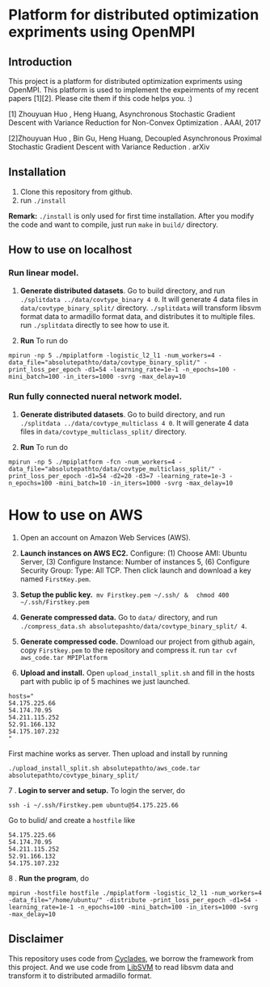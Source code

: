 # Platform for distributed optimization expriments using OpenMPI

## Introduction
This project is a platform for distributed optimization expriments using OpenMPI. This platform is used to implement the expeirments of my recent papers [1][2]. Please cite them if this code helps you. :)

[1] Zhouyuan Huo , Heng Huang, Asynchronous Stochastic Gradient Descent with Variance Reduction for Non-Convex Optimization . AAAI, 2017

[2]Zhouyuan Huo , Bin Gu, Heng Huang, Decoupled Asynchronous Proximal Stochastic Gradient Descent with Variance Reduction . arXiv


## Installation
1. Clone this repository from github.   
2. run   ```./install```

 **Remark:** ```./install``` is only used for first time installation. After you modify the code and want to compile, just run ```make``` in ```build/``` directory. 
 
 
## How to use on localhost
### Run linear model.
1. **Generate distributed datasets**.  Go to build directory, and run ```./splitdata ../data/covtype_binary 4 0```. It will generate 4 data files in ```data/covtype_binary_split/``` directory. ```./splitdata``` will transform libsvm format data to armadillo format data, and distributes it to multiple files. run  ```./splitdata``` directly to see how to use it.
 
2. **Run**  To run do 
```
mpirun -np 5 ./mpiplatform -logistic_l2_l1 -num_workers=4 -data_file="absolutepathto/data/covtype_binary_split/" -print_loss_per_epoch -d1=54 -learning_rate=1e-1 -n_epochs=100 -mini_batch=100 -in_iters=1000 -svrg -max_delay=10
```

### Run fully connected nueral network model.
 
1. **Generate distributed datasets**.  Go to build directory, and run ```./splitdata ../data/covtype_multiclass 4 0```. It will generate 4 data files in ```data/covtype_multiclass_split/``` directory. 
  
2. **Run**  To run do 
```
mpirun -np 5 ./mpiplatform -fcn -num_workers=4 -data_file="absolutepathto/data/covtype_multiclass_split/" -print_loss_per_epoch -d1=54 -d2=20 -d3=7 -learning_rate=1e-3 -n_epochs=100 -mini_batch=10 -in_iters=1000 -svrg -max_delay=10
```

# How to use on AWS
1. Open an account on Amazon Web Services (AWS).
2. **Launch instances on AWS EC2.** Configure: (1) Choose AMI: Ubuntu Server, (3) Configure Instance: Number of instances 5, (6) Configure Security Group: Type: All TCP. Then click launch and download a key named ```FirstKey.pem```.
3. **Setup the public key.**``` mv Firstkey.pem ~/.ssh/ ＆  chmod 400 ~/.ssh/Firstkey.pem```

4. **Generate compressed data.**  Go to ```data/``` directory, and run ```./compress_data.sh absolutepashto/data/covtype_binary_split/ 4```.  

5. **Generate compressed code.** Download our project from github again, copy ```Firstkey.pem``` to the repository and compress it. run ```tar cvf aws_code.tar MPIPlatform```

6. **Upload and install.**  Open ```upload_install_split.sh``` and fill in the hosts part with public ip of 5 machines we just launched. 

```
hosts="
54.175.225.66
54.174.70.95
54.211.115.252
52.91.166.132
54.175.107.232
" 
```
First machine works as server. 
Then upload and install by running 
```
./upload_install_split.sh absolutepathto/aws_code.tar  absolutepathto/covtype_binary_split/
```
7 . **Login to server and setup.** To login the server, do
```
ssh -i ~/.ssh/Firstkey.pem ubuntu@54.175.225.66
```
Go to bulid/ and create a ```hostfile``` like 
```
54.175.225.66
54.174.70.95
54.211.115.252
52.91.166.132
54.175.107.232
```
8 . **Run the program**, do 
```
mpirun -hostfile hostfile ./mpiplatform -logistic_l2_l1 -num_workers=4 -data_file="/home/ubuntu/" -distribute -print_loss_per_epoch -d1=54 -learning_rate=1e-1 -n_epochs=100 -mini_batch=100 -in_iters=1000 -svrg -max_delay=10
```

## Disclaimer
This repository uses code from [Cyclades](https://github.com/amplab/cyclades), we borrow the framework from this project.  And we use code from [LibSVM](https://github.com/cjlin1/libsvm) to read libsvm data and  transform it to distributed armadillo format.

